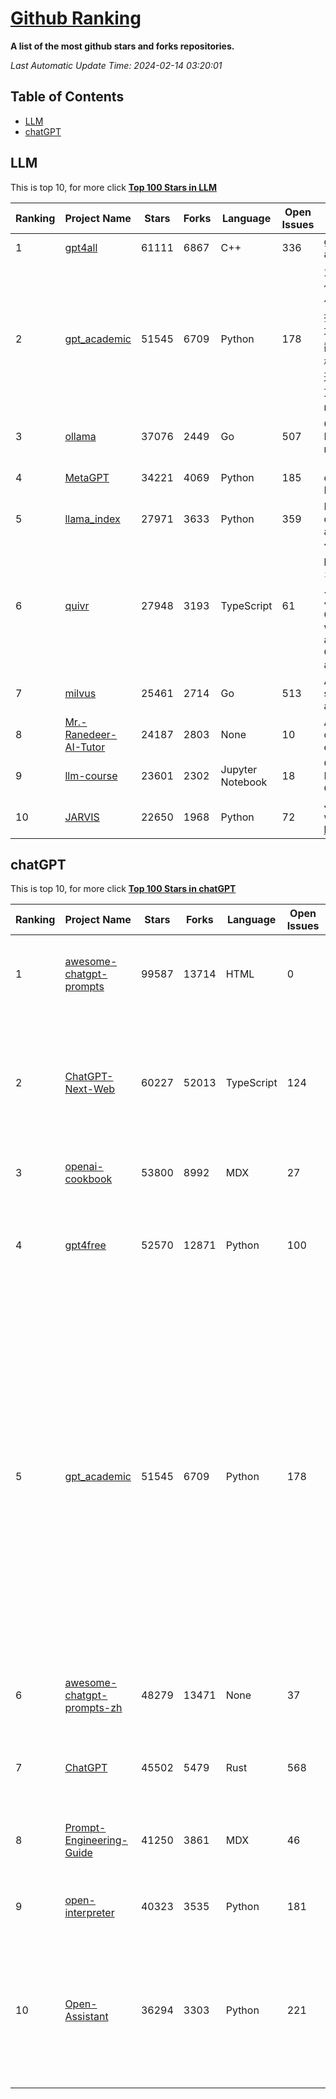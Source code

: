 [Github Ranking](./README.md)
==========

**A list of the most github stars and forks repositories.**

*Last Automatic Update Time: 2024-02-14 03:20:01*

## Table of Contents
 * [LLM](#LLM)
 * [chatGPT](#chatGPT)

## LLM

This is top 10, for more click **[Top 100 Stars in LLM](Top100/LLM.md)**

| Ranking | Project Name | Stars | Forks | Language | Open Issues | Description | Last Commit |
| ------- | ------------ | ----- | ----- | -------- | ----------- | ----------- | ----------- |
| 1 | [gpt4all](https://github.com/nomic-ai/gpt4all) | 61111 | 6867 | C++ | 336 | gpt4all: run open-source LLMs anywhere | 2024-02-13T22:44:33Z |
| 2 | [gpt_academic](https://github.com/binary-husky/gpt_academic) | 51545 | 6709 | Python | 178 | 为GPT/GLM等LLM大语言模型提供实用化交互接口，特别优化论文阅读/润色/写作体验，模块化设计，支持自定义快捷按钮&函数插件，支持Python和C++等项目剖析&自译解功能，PDF/LaTex论文翻译&总结功能，支持并行问询多种LLM模型，支持chatglm3等本地模型。接入通义千问, deepseekcoder, 讯飞星火, 文心一言, llama2, rwkv, claude2, moss等。 | 2024-02-12T15:38:03Z |
| 3 | [ollama](https://github.com/ollama/ollama) | 37076 | 2449 | Go | 507 | Get up and running with Llama 2, Mistral, and other large language models. | 2024-02-14T02:43:22Z |
| 4 | [MetaGPT](https://github.com/geekan/MetaGPT) | 34221 | 4069 | Python | 185 | 🌟 The Multi-Agent Framework: Given one line Requirement, return PRD, Design, Tasks, Repo | 2024-02-12T21:08:40Z |
| 5 | [llama_index](https://github.com/run-llama/llama_index) | 27971 | 3633 | Python | 359 | LlamaIndex (formerly GPT Index) is a data framework for your LLM applications | 2024-02-14T03:07:21Z |
| 6 | [quivr](https://github.com/QuivrHQ/quivr) | 27948 | 3193 | TypeScript | 61 | Your GenAI Second Brain 🧠  A personal productivity assistant (RAG) ⚡️🤖 Chat with your docs (PDF, CSV, ...)  & apps using Langchain, GPT 3.5 / 4 turbo, Private, Anthropic, VertexAI, Ollama, LLMs, that you can share with users !  Local & Private alternative to OpenAI GPTs & ChatGPT powered by retrieval-augmented generation. | 2024-02-13T23:09:55Z |
| 7 | [milvus](https://github.com/milvus-io/milvus) | 25461 | 2714 | Go | 513 | A cloud-native vector database, storage for next generation AI applications | 2024-02-13T06:20:34Z |
| 8 | [Mr.-Ranedeer-AI-Tutor](https://github.com/JushBJJ/Mr.-Ranedeer-AI-Tutor) | 24187 | 2803 | None | 10 | A GPT-4 AI Tutor Prompt for customizable personalized learning experiences. | 2023-11-18T21:18:14Z |
| 9 | [llm-course](https://github.com/mlabonne/llm-course) | 23601 | 2302 | Jupyter Notebook | 18 | Course to get into Large Language Models (LLMs) with roadmaps and Colab notebooks. | 2024-02-13T17:16:54Z |
| 10 | [JARVIS](https://github.com/microsoft/JARVIS) | 22650 | 1968 | Python | 72 | JARVIS, a system to connect LLMs with ML community. Paper: https://arxiv.org/pdf/2303.17580.pdf | 2024-01-15T03:26:37Z |


## chatGPT

This is top 10, for more click **[Top 100 Stars in chatGPT](Top100/chatGPT.md)**

| Ranking | Project Name | Stars | Forks | Language | Open Issues | Description | Last Commit |
| ------- | ------------ | ----- | ----- | -------- | ----------- | ----------- | ----------- |
| 1 | [awesome-chatgpt-prompts](https://github.com/f/awesome-chatgpt-prompts) | 99587 | 13714 | HTML | 0 | This repo includes ChatGPT prompt curation to use ChatGPT better. | 2024-02-09T02:04:13Z |
| 2 | [ChatGPT-Next-Web](https://github.com/ChatGPTNextWeb/ChatGPT-Next-Web) | 60227 | 52013 | TypeScript | 124 | A cross-platform ChatGPT/Gemini UI (Web / PWA / Linux / Win / MacOS). 一键拥有你自己的跨平台 ChatGPT/Gemini 应用。 | 2024-02-13T14:15:07Z |
| 3 | [openai-cookbook](https://github.com/openai/openai-cookbook) | 53800 | 8992 | MDX | 27 | Examples and guides for using the OpenAI API | 2024-02-13T14:45:14Z |
| 4 | [gpt4free](https://github.com/xtekky/gpt4free) | 52570 | 12871 | Python | 100 | The official gpt4free repository \| various collection of powerful language models | 2024-02-14T02:24:44Z |
| 5 | [gpt_academic](https://github.com/binary-husky/gpt_academic) | 51545 | 6709 | Python | 178 | 为GPT/GLM等LLM大语言模型提供实用化交互接口，特别优化论文阅读/润色/写作体验，模块化设计，支持自定义快捷按钮&函数插件，支持Python和C++等项目剖析&自译解功能，PDF/LaTex论文翻译&总结功能，支持并行问询多种LLM模型，支持chatglm3等本地模型。接入通义千问, deepseekcoder, 讯飞星火, 文心一言, llama2, rwkv, claude2, moss等。 | 2024-02-12T15:38:03Z |
| 6 | [awesome-chatgpt-prompts-zh](https://github.com/PlexPt/awesome-chatgpt-prompts-zh) | 48279 | 13471 | None | 37 | ChatGPT 中文调教指南。各种场景使用指南。学习怎么让它听你的话。 | 2024-01-28T18:24:20Z |
| 7 | [ChatGPT](https://github.com/lencx/ChatGPT) | 45502 | 5479 | Rust | 568 | 🔮 ChatGPT Desktop Application (Mac, Windows and Linux) | 2024-01-29T10:34:14Z |
| 8 | [Prompt-Engineering-Guide](https://github.com/dair-ai/Prompt-Engineering-Guide) | 41250 | 3861 | MDX | 46 | 🐙 Guides, papers, lecture, notebooks and resources for prompt engineering | 2024-02-13T07:45:17Z |
| 9 | [open-interpreter](https://github.com/KillianLucas/open-interpreter) | 40323 | 3535 | Python | 181 | A natural language interface for computers | 2024-02-14T02:50:29Z |
| 10 | [Open-Assistant](https://github.com/LAION-AI/Open-Assistant) | 36294 | 3303 | Python | 221 | OpenAssistant is a chat-based assistant that understands tasks, can interact with third-party systems, and retrieve information dynamically to do so. | 2024-01-25T15:38:10Z |

